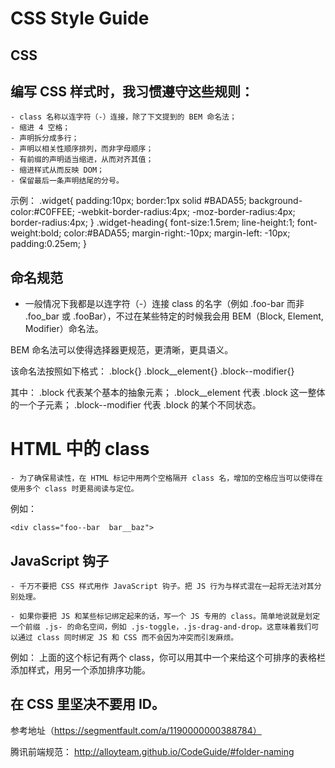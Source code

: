 # CSS Style Guide

## CSS 

## 编写 CSS 样式时，我习惯遵守这些规则：
    - class 名称以连字符（-）连接，除了下文提到的 BEM 命名法；
    - 缩进 4 空格；
    - 声明拆分成多行；
    - 声明以相关性顺序排列，而非字母顺序；
    - 有前缀的声明适当缩进，从而对齐其值；
    - 缩进样式从而反映 DOM；
    - 保留最后一条声明结尾的分号。

示例：
.widget{
    padding:10px;
    border:1px solid #BADA55;
    background-color:#C0FFEE;
    -webkit-border-radius:4px;
       -moz-border-radius:4px;
            border-radius:4px;
}
    .widget-heading{
        font-size:1.5rem;
        line-height:1;
        font-weight:bold;
        color:#BADA55;
        margin-right:-10px;
        margin-left: -10px;
        padding:0.25em;
    }

## 命名规范

   - 一般情况下我都是以连字符（-）连接 class 的名字（例如 .foo-bar 而非 .foo_bar 或 .fooBar），不过在某些特定的时候我会用 BEM（Block, Element, Modifier）命名法。

BEM 命名法可以使得选择器更规范，更清晰，更具语义。

该命名法按照如下格式：
    .block{}
    .block__element{}
    .block--modifier{}

其中：
    .block 代表某个基本的抽象元素；
    .block__element 代表 .block 这一整体的一个子元素；
    .block--modifier 代表 .block 的某个不同状态。

# HTML 中的 class
    - 为了确保易读性，在 HTML 标记中用两个空格隔开 class 名，增加的空格应当可以使得在使用多个 class 时更易阅读与定位。

例如：

    <div class="foo--bar  bar__baz">

## JavaScript 钩子
    - 千万不要把 CSS 样式用作 JavaScript 钩子。把 JS 行为与样式混在一起将无法对其分别处理。

    - 如果你要把 JS 和某些标记绑定起来的话，写一个 JS 专用的 class。简单地说就是划定一个前缀 .js- 的命名空间，例如 .js-toggle，.js-drag-and-drop。这意味着我们可以通过 class 同时绑定 JS 和 CSS 而不会因为冲突而引发麻烦。

例如： 
    <th class="is-sortable  js-is-sortable">
    </th>
    上面的这个标记有两个 class，你可以用其中一个来给这个可排序的表格栏添加样式，用另一个添加排序功能。 

## 在 CSS 里坚决不要用 ID。 
参考地址（https://segmentfault.com/a/1190000000388784）

腾讯前端规范： http://alloyteam.github.io/CodeGuide/#folder-naming